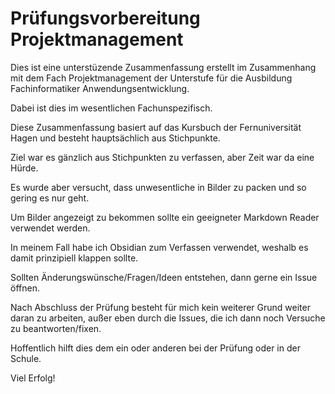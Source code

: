 # Prüfungsvorbereitung Projektmanagement
Dies ist eine unterstüzende Zusammenfassung erstellt im Zusammenhang mit dem Fach Projektmanagement der Unterstufe für die Ausbildung Fachinformatiker Anwendungsentwicklung.

Dabei ist dies im wesentlichen Fachunspezifisch.

Diese Zusammenfassung basiert auf das Kursbuch der Fernuniversität Hagen und besteht hauptsächlich aus Stichpunkte.

Ziel war es gänzlich aus Stichpunkten zu verfassen, aber Zeit war da eine Hürde.

Es wurde aber versucht, dass unwesentliche in Bilder zu packen und so gering es nur geht.

Um Bilder angezeigt zu bekommen sollte ein geeigneter Markdown Reader verwendet werden.

In meinem Fall habe ich Obsidian zum Verfassen verwendet, weshalb es damit prinzipiell klappen sollte.

Sollten Änderungswünsche/Fragen/Ideen entstehen, dann gerne ein Issue öffnen.

Nach Abschluss der Prüfung besteht für mich kein weiterer Grund weiter daran zu arbeiten, außer eben durch die Issues, die ich dann noch Versuche zu beantworten/fixen.

Hoffentlich hilft dies dem ein oder anderen bei der Prüfung oder in der Schule.


Viel Erfolg!
